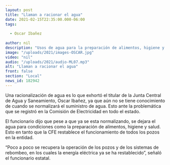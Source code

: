 ```yaml
---
layout: post
title: "Llaman a racionar el agua"
date: 2021-02-15T22:35:00.000-06:00
tags:
  
  - Oscar Ibañez
  
author: nil
description: "Usos de agua para la preparación de alimentos, higiene y salud. "
image: "/uploads/2021/images-OSCAR.jpg"
video: "nil"
audio: "/uploads/2021/audio-ML07.mp3"
alt: "Llaman a racionar el agua"
front: false
section: "Local"
news_id: 182942
---
```


Una racionalización de agua es lo que exhortó el titular de la Junta Central de Agua y Saneamiento, Oscar Ibañez, ya que aún no se tiene conocimiento de cuando se normalizará el suministro de agua. Esto ante la problemática que se registró en la Comisión de Electricidad en todo el estado.

El funcionario dijo que pese a que ya se esta normalizando, se dejara el agua para condiciones como la preparación de alimentos, higiene y salud. Esto en tanto que la CFE restablece el funcionamiento de todos los pozos en la entidad.

 “Poco a poco se recupera la operación de los pozos y de los sistemas de rebombeo, en los cuales la energía eléctrica ya se ha restablecido”, señaló el funcionario estatal.
